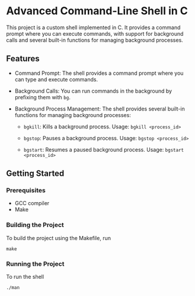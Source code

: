 # Advanced Command-Line Shell in C

This project is a custom shell implemented in C. It provides a command prompt where you can execute commands, with support for background calls and several built-in functions for managing background processes.

## Features

- Command Prompt: The shell provides a command prompt where you can type and execute commands.

- Background Calls: You can run commands in the background by prefixing them with `bg`.

- Background Process Management: The shell provides several built-in functions for managing background processes:

    - `bgkill`: Kills a background process. Usage: `bgkill <process_id>`

    - `bgstop`: Pauses a background process. Usage: `bgstop <process_id>`

    - `bgstart`: Resumes a paused background process. Usage: `bgstart <process_id>`


## Getting Started

### Prerequisites
- GCC compiler
- Make

### Building the Project
To build the project using the Makefile, run
```
make
``` 
### Running the Project
To run the shell
```
./man
```
